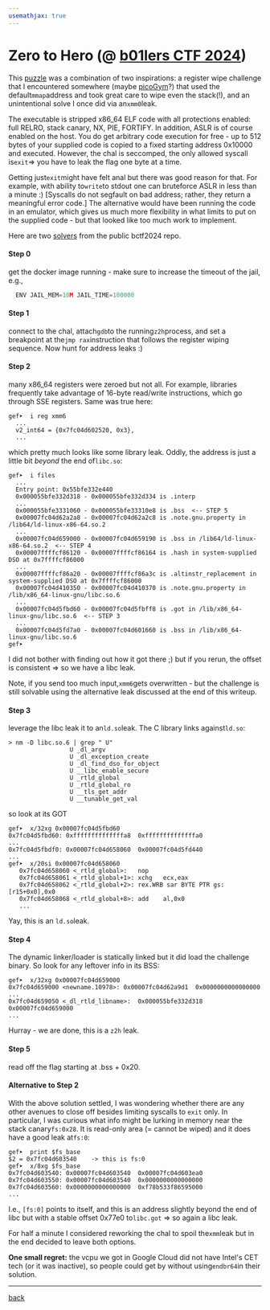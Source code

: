 ```yaml
---
usemathjax: true
---
```

# Zero to Hero (@ [b01lers CTF 2024](https://ctftime.org/event/2250))


This [puzzle](https://github.com/b01lers/b01lers-ctf-2024-public/tree/main/pwn/zero_to_hero) was a combination of two inspirations: a register wipe challenge that I encountered somewhere (maybe 
[picoGym](https://picoctf.org/index.html#picogym)?) that used the default`mmap`address and took great care to wipe even the stack(!), and 
an unintentional solve I once did via an`xmm0`leak.

The executable is stripped x86_64 ELF code with all protections enabled: full RELRO, stack canary, NX, PIE, FORTIFY. In 
addition, ASLR is of course enabled on the host. You do get arbitrary code execution for free - up to 512 bytes of your 
supplied code is copied to a fixed starting address 0x10000 and executed. However, the chal is seccomped, the only 
allowed syscall is`exit`=> you have to leak the flag one byte at a time.

Getting just`exit`might have felt anal but there was good reason for that. For example, with ability to`write`to stdout 
one can bruteforce ASLR in less than a minute :) [Syscalls do not segfault on bad address; rather, they return a 
meaningful error code.] The alternative would have been running the code in an emulator, which gives us much more 
flexibility in what limits to put on the supplied code - but that looked like too much work to implement.

Here are two [solvers](https://github.com/b01lers/b01lers-ctf-2024-public/tree/main/pwn/zero_to_hero/solve) from the 
public bctf2024 repo.


#### Step 0
get the docker image running - make sure to increase the timeout of the jail, e.g.,

```python
  ENV JAIL_MEM=10M JAIL_TIME=100000
```


#### Step 1
connect to the chal, attach`gdb`to the running`z2h`process, and set a breakpoint at the`jmp rax`instruction that follows the register 
wiping sequence. Now hunt for address leaks :)



#### Step 2

many x86_64 registers were zeroed but not all. For example, libraries frequently take advantage
of 16-byte read/write instructions, which go through SSE registers. Same was true here:

```
gef➤  i reg xmm6
  ...
  v2_int64 = {0x7fc04d602520, 0x3},
  ...
```

which pretty much looks like some library leak. Oddly, the address is just a little bit *beyond* the end of`libc.so`:

```
gef➤  i files
  ...
  Entry point: 0x55bfe332e440
  0x000055bfe332d318 - 0x000055bfe332d334 is .interp
  ...
  0x000055bfe3331060 - 0x000055bfe33310e8 is .bss  <-- STEP 5
  0x00007fc04d62a2a8 - 0x00007fc04d62a2c8 is .note.gnu.property in /lib64/ld-linux-x86-64.so.2
  ...
  0x00007fc04d659000 - 0x00007fc04d659190 is .bss in /lib64/ld-linux-x86-64.so.2  <-- STEP 4
  0x00007ffffcf86120 - 0x00007ffffcf86164 is .hash in system-supplied DSO at 0x7ffffcf86000
  ...
  0x00007ffffcf86a20 - 0x00007ffffcf86a3c is .altinstr_replacement in system-supplied DSO at 0x7ffffcf86000
  0x00007fc04d410350 - 0x00007fc04d410370 is .note.gnu.property in /lib/x86_64-linux-gnu/libc.so.6
  ...
  0x00007fc04d5fbd60 - 0x00007fc04d5fbff8 is .got in /lib/x86_64-linux-gnu/libc.so.6  <-- STEP 3
  ...
  0x00007fc04d5fd7a0 - 0x00007fc04d601660 is .bss in /lib/x86_64-linux-gnu/libc.so.6
gef➤
```  

I did not bother with finding out how it got there ;) but if you rerun, the offset is consistent => so we have a libc leak.

Note, if you send too much input,`xmm6`gets overwritten - but the challenge is still solvable using the alternative leak discussed 
at the end of this writeup.



#### Step 3 

leverage the libc leak it to an`ld.so`leak. The C library links against`ld.so`:

```
> nm -D libc.so.6 | grep " U"
                 U _dl_argv
                 U _dl_exception_create
                 U _dl_find_dso_for_object
                 U __libc_enable_secure
                 U _rtld_global
                 U _rtld_global_ro
                 U __tls_get_addr
                 U __tunable_get_val
```

so look at its GOT

```
gef➤  x/32xg 0x00007fc04d5fbd60
0x7fc04d5fbd60:	0xffffffffffffffa8	0xffffffffffffffa0
...
0x7fc04d5fbdf0:	0x00007fc04d658060	0x00007fc04d5fd440
...
gef➤  x/20si 0x00007fc04d658060
   0x7fc04d658060 <_rtld_global>:	nop
   0x7fc04d658061 <_rtld_global+1>:	xchg   ecx,eax
   0x7fc04d658062 <_rtld_global+2>:	rex.WRB sar BYTE PTR gs:[r15+0x0],0x0
   0x7fc04d658068 <_rtld_global+8>:	add    al,0x0
   ...
```

Yay, this is an `ld.so`leak.


#### Step 4

The dynamic linker/loader is statically linked but it did load the challenge binary. So look for any leftover info in its BSS:

```
gef➤  x/32xg 0x00007fc04d659000
0x7fc04d659000 <newname.10978>:	0x00007fc04d62a9d1	0x0000000000000000
...
0x7fc04d659050 <_dl_rtld_libname>:	0x000055bfe332d318	0x00007fc04d659000
...
```

Hurray - we are done, this is a `z2h` leak.


#### Step 5  

read off the flag starting at .bss + 0x20.


#### Alternative to Step 2

With the above solution settled, I was wondering whether there are any other avenues to close off besides limiting syscalls to 
`exit` only. In particular, I was curious what info might be lurking in memory near the stack canary`fs:0x28`. It is read-only area (= cannot 
be wiped) and it does have a good leak at`fs:0`:

```
gef➤  print $fs_base
$2 = 0x7fc04d603540    -> this is fs:0
gef➤  x/8xg $fs_base
0x7fc04d603540:	0x00007fc04d603540	0x00007fc04d603ea0
0x7fc04d603550:	0x00007fc04d603540	0x0000000000000000
0x7fc04d603560:	0x0000000000000000	0xf78b533f86595000
...
```

I.e., `[fs:0]` points to itself, and this is an address slightly beyond the end of libc but with a stable offset 0x77e0 to`libc.got` => so 
again a libc leak.

For half a minute I considered reworking the chal to spoil the`xmm`leak but in 
the end decided to leave both options.

**One small regret:** the vcpu we got in Google Cloud did not have Intel's CET tech (or it was inactive), so people 
could get by without using`endbr64`in their solution.

---

[back](/)
